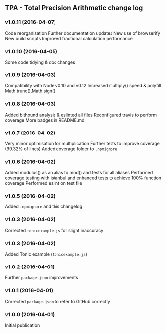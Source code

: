 ## TPA - Total Precision Arithmetic change log

### v1.0.11 (2016-04-07)
Code reorganisation
Further documentation updates
New use of browserify
New build scripts
Improved fractional calculation performance

### v1.0.10 (2016-04-05)
Some code tidying & doc changes

### v1.0.9 (2016-04-03)
Compatibility with Node v0.10 and v0.12
Increased multiply() speed & polyfill Math.trunc(),Math.sign()

### v1.0.8 (2016-04-03)
Added bithound analysis & eslinted all files
Reconfigured travis to perform coverage
More badges in README.md

### v1.0.7 (2016-04-02)
Very minor optimisation for multiplication
Further tests to improve coverage (99.32% of lines)
Added coverage folder to `.npmignore`

### v1.0.6 (2016-04-02)

Added modulus() as an alias to mod() and tests for all aliases
Performed coverage testing with istanbul and enhanced tests to achieve 100% function coverage
Performed eslint on test file

### v1.0.5 (2016-04-02)

Added `.npmignore` and this changelog

### v1.0.3 (2016-04-02)

Corrected `tonicexample.js` for slight inaccuracy

### v1.0.3 (2016-04-02)

Added Tonic example (`tonicexample.js`)

### v1.0.2 (2016-04-01)

Further `package.json` improvements

### v1.0.1 (2016-04-01)

Corrected `package.json` to refer to GitHub correctly

### v1.0.0 (2016-04-01)

Initial publication